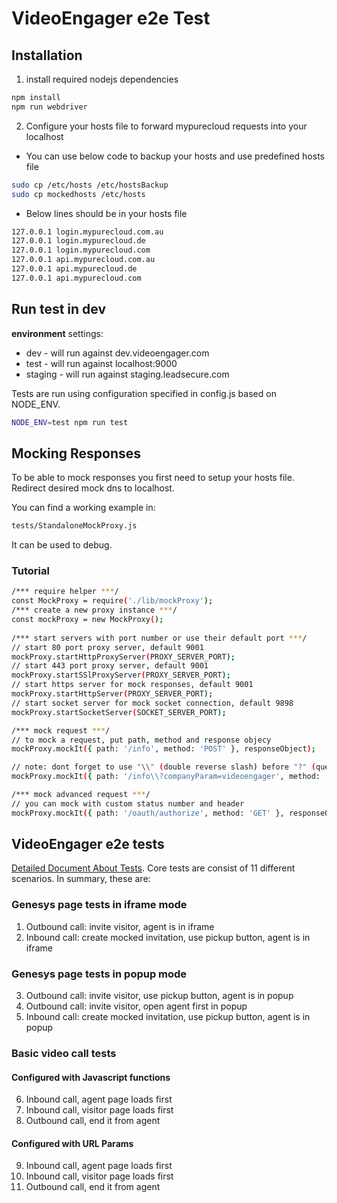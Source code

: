 
# VideoEngager e2e Test

## Installation

1. install required nodejs dependencies

```bash
npm install
npm run webdriver
```

2. Configure your hosts file to forward mypurecloud requests into your localhost

- You can use below code to backup your hosts and use predefined hosts file
```bash
sudo cp /etc/hosts /etc/hostsBackup
sudo cp mockedhosts /etc/hosts
```
- Below lines should be in your hosts file
```txt
127.0.0.1 login.mypurecloud.com.au
127.0.0.1 login.mypurecloud.de
127.0.0.1 login.mypurecloud.com
127.0.0.1 api.mypurecloud.com.au
127.0.0.1 api.mypurecloud.de
127.0.0.1 api.mypurecloud.com
```

## Run test in dev

**environment** settings:

- dev - will run against dev.videoengager.com
- test - will run against localhost:9000
- staging - will run against staging.leadsecure.com

Tests are run using configuration specified in config.js based on NODE_ENV.

```bash
NODE_ENV=test npm run test
```



## Mocking Responses

To be able to mock responses you first need to setup your hosts file. Redirect desired mock dns to localhost.

You can find a working example in:

```bash
tests/StandaloneMockProxy.js
```

It can be used to debug.

### Tutorial

```bash
/*** require helper ***/
const MockProxy = require('./lib/mockProxy');
/*** create a new proxy instance ***/
const mockProxy = new MockProxy();
  
/*** start servers with port number or use their default port ***/
// start 80 port proxy server, default 9001
mockProxy.startHttpProxyServer(PROXY_SERVER_PORT);
// start 443 port proxy server, default 9001
mockProxy.startSSlProxyServer(PROXY_SERVER_PORT);
// start https server for mock responses, default 9001
mockProxy.startHttpServer(PROXY_SERVER_PORT);
// start socket server for mock socket connection, default 9898
mockProxy.startSocketServer(SOCKET_SERVER_PORT);

/*** mock request ***/
// to mock a request, put path, method and response objecy
mockProxy.mockIt({ path: '/info', method: 'POST' }, responseObject);

// note: dont forget to use "\\" (double reverse slash) before "?" (question mark)
mockProxy.mockIt({ path: '/info\\?companyParam=videoengager', method: 'GET' }, responseObject);

/*** mock advanced request ***/
// you can mock with custom status number and header
mockProxy.mockIt({ path: '/oauth/authorize', method: 'GET' }, responseObject, 302, headerObject);

```
## VideoEngager e2e tests 
[Detailed Document About Tests](https://docs.google.com/document/d/1f3fh4smNb-JDJI3wm_p0ajPtv9pzRZQlWJR8c0jxVhg/edit "Detailed Document About Tests").
Core tests are consist of 11 different scenarios. In summary, these are:
### Genesys page tests in iframe mode
1. Outbound call: invite visitor, agent is in iframe
2. Inbound call: create mocked invitation, use pickup button, agent is in iframe
### Genesys page tests in popup mode
3. Outbound call: invite visitor, use pickup button, agent is in popup 
4. Outbound call: invite visitor, open agent first in popup
5. Inbound call: create mocked invitation, use pickup button, agent is in popup 
### Basic video call tests
#### Configured with Javascript functions
6. Inbound call, agent page loads first
7. Inbound call, visitor page loads first 
8. Outbound call, end it from agent 
#### Configured with URL Params
9. Inbound call, agent page loads first
10. Inbound call, visitor page loads first 
11. Outbound call, end it from agent
